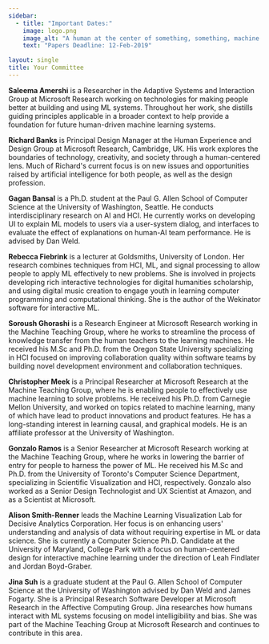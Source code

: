 ```yaml
---
sidebar:
  - title: "Important Dates:"
    image: logo.png
    image_alt: "A human at the center of something, something, machine learning."
    text: "Papers Deadline: 12-Feb-2019"

layout: single
title: Your Committee
---
```


**Saleema Amershi** is a Researcher in the Adaptive Systems and Interaction Group at Microsoft Research working on technologies for making people better at building and using ML systems. Throughout her work, she distills guiding principles applicable in a broader context to help provide a foundation for future human-driven machine learning systems.

**Richard Banks** is Principal Design Manager at the Human Experience and Design Group at Microsoft Research, Cambridge, UK. His work explores the boundaries of technology, creativity, and society through a human-centered lens. Much of Richard's current focus is on new issues and opportunities raised by artificial intelligence for both people, as well as the design profession. 

**Gagan Bansal** is a Ph.D. student at the Paul G. Allen School of Computer Science at the University of Washington, Seattle. He conducts interdisciplinary research on AI and HCI. He currently works on developing UI to explain ML models to users via a user-system dialog, and interfaces to evaluate the effect of explanations on human-AI team performance. He is advised by Dan Weld.

**Rebecca Fiebrink** is a lecturer at Goldsmiths, University of London. Her research combines techniques from HCI, ML, and signal processing to allow people to apply ML effectively to new problems. She is involved in projects developing rich interactive technologies for digital humanities scholarship, and using digital music creation to engage youth in learning computer programming and computational thinking. She is the author of the Wekinator software for interactive ML.

**Soroush Ghorashi** is a Research Engineer at Microsoft Research working in the Machine Teaching Group, where he works to streamline the process of knowledge transfer from the human teachers to the learning machines. He received his M.Sc and Ph.D. from the Oregon State University specializing in HCI focused on improving collaboration quality within software teams by building novel development environment and collaboration techniques.

**Christopher Meek** is a Principal Researcher at Microsoft Research at the Machine Teaching Group, where he is enabling people to effectively use machine learning to solve problems. He received his Ph.D. from Carnegie Mellon University, and worked on topics related to machine learning, many of which have lead to product innovations and product features. He has a long-standing interest in learning causal, and graphical models. He is an affiliate professor at the University of Washington.

**Gonzalo Ramos** is a Senior Researcher at Microsoft Research working at the Machine Teaching Group, where he works in lowering the barrier of entry for people to harness the power of ML. He received his M.Sc and Ph.D. from the University of Toronto's Computer Science Department, specializing in Scientific Visualization and HCI, respectively. Gonzalo also worked as a Senior Design Technologist and UX Scientist at Amazon, and as a Scientist at Microsoft.

**Alison Smith-Renner** leads the Machine Learning Visualization Lab for Decisive Analytics Corporation. Her focus is on enhancing users' understanding and analysis of data without requiring expertise in ML or data science. She is currently a Computer Science Ph.D. Candidate at the University of Maryland, College Park with a focus on human-centered design for interactive machine learning under the direction of Leah Findlater and Jordan Boyd-Graber.

**Jina Suh** is a graduate student at the Paul G. Allen School of Computer Science at the University of Washington advised by Dan Weld and James Fogarty. She is a Principal Research Software Developer at Microsoft Research in the Affective Computing Group. Jina researches how humans interact with ML systems focusing on model intelligibility and bias. She was part of the Machine Teaching Group at Microsoft Research and continues to contribute in this area.
